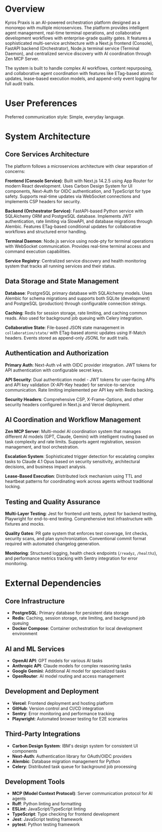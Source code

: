 # Overview

Kyros Praxis is an AI-powered orchestration platform designed as a monorepo with multiple microservices. The platform provides intelligent agent management, real-time terminal operations, and collaborative development workflows with enterprise-grade quality gates. It features a sophisticated multi-service architecture with a Next.js frontend (Console), FastAPI backend (Orchestrator), Node.js terminal service (Terminal Daemon), and centralized service discovery with AI coordination through Zen MCP Server.

The system is built to handle complex AI workflows, content repurposing, and collaborative agent coordination with features like ETag-based atomic updates, lease-based execution models, and append-only event logging for full audit trails.

# User Preferences

Preferred communication style: Simple, everyday language.

# System Architecture

## Core Services Architecture

The platform follows a microservices architecture with clear separation of concerns:

**Frontend (Console Service)**: Built with Next.js 14.2.5 using App Router for modern React development. Uses Carbon Design System for UI components, Next-Auth for OIDC authentication, and TypeScript for type safety. Supports real-time updates via WebSocket connections and implements CSP headers for security.

**Backend (Orchestrator Service)**: FastAPI-based Python service with SQLAlchemy ORM and PostgreSQL database. Implements JWT authentication, rate limiting via SlowAPI, and database migrations through Alembic. Features ETag-based conditional updates for collaborative workflows and structured error handling.

**Terminal Daemon**: Node.js service using node-pty for terminal operations with WebSocket communication. Provides real-time terminal access and command execution capabilities.

**Service Registry**: Centralized service discovery and health monitoring system that tracks all running services and their status.

## Data Storage and State Management

**Database**: PostgreSQL primary database with SQLAlchemy models. Uses Alembic for schema migrations and supports both SQLite (development) and PostgreSQL (production) through configurable connection strings.

**Caching**: Redis for session storage, rate limiting, and caching common reads. Also used for background job queuing with Celery integration.

**Collaborative State**: File-based JSON state management in `collaboration/state/` with ETag-based atomic updates using If-Match headers. Events stored as append-only JSONL for audit trails.

## Authentication and Authorization

**Primary Auth**: Next-Auth v4 with OIDC provider integration. JWT tokens for API authentication with configurable secret keys.

**API Security**: Dual authentication model - JWT tokens for user-facing APIs and API key validation (X-API-Key header) for service-to-service communication. Rate limiting implemented per API key with Redis backing.

**Security Headers**: Comprehensive CSP, X-Frame-Options, and other security headers configured in Next.js and Vercel deployment.

## AI Coordination and Workflow Management

**Zen MCP Server**: Multi-model AI coordination system that manages different AI models (GPT, Claude, Gemini) with intelligent routing based on task complexity and rate limits. Supports agent registration, session management, and tool orchestration.

**Escalation System**: Sophisticated trigger detection for escalating complex tasks to Claude 4.1 Opus based on security sensitivity, architectural decisions, and business impact analysis.

**Lease-Based Execution**: Distributed lock mechanism using TTL and heartbeat patterns for coordinating work across agents without traditional locking.

## Testing and Quality Assurance

**Multi-Layer Testing**: Jest for frontend unit tests, pytest for backend testing, Playwright for end-to-end testing. Comprehensive test infrastructure with fixtures and mocks.

**Quality Gates**: PR gate system that enforces test coverage, lint checks, security scans, and plan synchronization. Conventional commit format required with automated changelog generation.

**Monitoring**: Structured logging, health check endpoints (`/readyz`, `/healthz`), and performance metrics tracking with Sentry integration for error monitoring.

# External Dependencies

## Core Infrastructure
- **PostgreSQL**: Primary database for persistent data storage
- **Redis**: Caching, session storage, rate limiting, and background job queuing
- **Docker Compose**: Container orchestration for local development environment

## AI and ML Services
- **OpenAI API**: GPT models for various AI tasks
- **Anthropic API**: Claude models for complex reasoning tasks
- **Google Gemini**: Additional AI model for specialized tasks
- **OpenRouter**: AI model routing and access management

## Development and Deployment
- **Vercel**: Frontend deployment and hosting platform
- **GitHub**: Version control and CI/CD integration
- **Sentry**: Error monitoring and performance tracking
- **Playwright**: Automated browser testing for E2E scenarios

## Third-Party Integrations
- **Carbon Design System**: IBM's design system for consistent UI components
- **Next-Auth**: Authentication library for OAuth/OIDC providers
- **Alembic**: Database migration management for Python
- **Celery**: Distributed task queue for background job processing

## Development Tools
- **MCP (Model Context Protocol)**: Server communication protocol for AI agents
- **Ruff**: Python linting and formatting
- **ESLint**: JavaScript/TypeScript linting
- **TypeScript**: Type checking for frontend development
- **Jest**: JavaScript testing framework
- **pytest**: Python testing framework